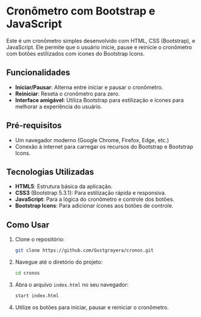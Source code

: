# Cronômetro com Bootstrap e JavaScript

Este é um cronômetro simples desenvolvido com HTML, CSS (Bootstrap), e JavaScript. Ele permite que o usuário inicie, pause e reinicie o cronômetro com botões estilizados com ícones do Bootstrap Icons.

## Funcionalidades

- **Iniciar/Pausar**: Alterna entre iniciar e pausar o cronômetro.
- **Reiniciar**: Reseta o cronômetro para zero.
- **Interface amigável**: Utiliza Bootstrap para estilização e ícones para melhorar a experiência do usuário.

## Pré-requisitos

- Um navegador moderno (Google Chrome, Firefox, Edge, etc.)
- Conexão à internet para carregar os recursos do Bootstrap e Bootstrap Icons.

## Tecnologias Utilizadas

- **HTML5**: Estrutura básica da aplicação.
- **CSS3** (Bootstrap 5.3.1): Para estilização rápida e responsiva.
- **JavaScript**: Para a lógica do cronômetro e controle dos botões.
- **Bootstrap Icons**: Para adicionar ícones aos botões de controle.

## Como Usar

1. Clone o repositório:

    ```bash
    git clone https://github.com/Gustgrayera/cronos.git
    ```

2. Navegue até o diretório do projeto:

    ```bash
    cd cronos
    ```

3. Abra o arquivo `index.html` no seu navegador:

    ```bash
    start index.html
    ```

4. Utilize os botões para iniciar, pausar e reiniciar o cronômetro.

